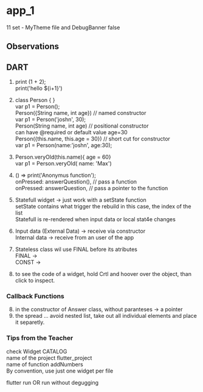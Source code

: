 # app_1

11 set - MyTheme file and DebugBanner false <br>

## Observations

## DART
1. print (1 + 2); <br> 
print('hello ${i+1}') <br>
2. class Person { } <br>
var p1 = Person(); <br>
Person({String name, int age}) // named constructor <br>
var p1 = Person('joshn', 30); <br>
Person(String name, int age) // positional constructor <br>
can have @required or default value age=30  <br>
Person({this.name, this.age = 30}) // short cut for constructor <br>
var p1 = Person(name:'joshn', age:30); <br>
2. Person.veryOld(this.name){ age = 60} <br>
var p1 = Person.veryOld( name: 'Max') <br>

3. () => print('Anonymus function'); <br>
onPressed: answerQuestion(), // pass a function <br>
onPressed: answerQuestion,  // pass a pointer to the function <br>
4. Statefull widget -> just work with a setState function <br>
setState contains what trigger the rebuild in this case, the index of the list <br>
Statefull is re-rendered when input data or local stat4e changes <br>
5. Input data (External Data) -> receive via constructor   <br>
Internal data ->  receive from an user of the app <br>
6. Stateless class wil use FINAL before its atributes <br>
FINAL ->  <br>
CONST ->  <br>
7. to see the code of a widget, hold Crtl and hoover over the object, than click to inspect. <br>
### Callback Functions
8. in the constructor of Answer class, without paranteses -> a pointer <br> 
9. the spread ... avoid nested list, take out all individual elements and place it separetly.


### Tips from the Teacher
check Widget CATALOG <br>
name of the project flutter_project <br>
name of function addNumbers <br>
By convention, use just one widget per file <br>

flutter run OR run without degugging <br>



